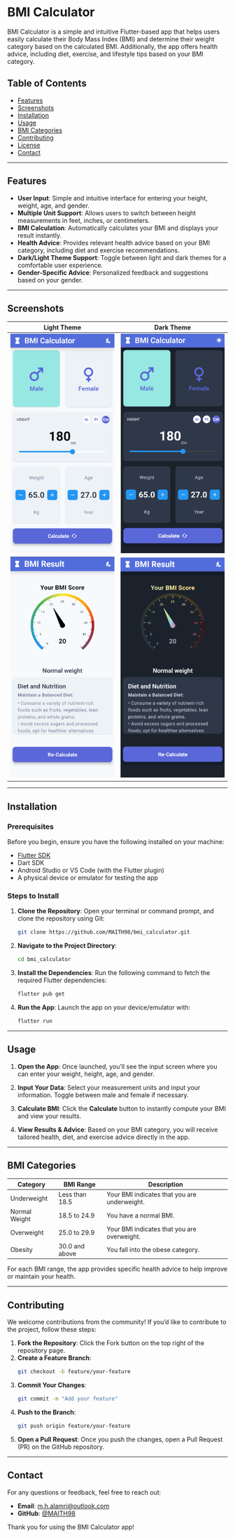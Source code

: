 
# BMI Calculator

BMI Calculator is a simple and intuitive Flutter-based app that helps users easily calculate their Body Mass Index (BMI) and determine their weight category based on the calculated BMI. Additionally, the app offers health advice, including diet, exercise, and lifestyle tips based on your BMI category.

## Table of Contents

- [Features](#features)
- [Screenshots](#screenshots)
- [Installation](#installation)
- [Usage](#usage)
- [BMI Categories](#bmi-categories)
- [Contributing](#contributing)
- [License](#license)
- [Contact](#contact)

---

## Features

- **User Input**: Simple and intuitive interface for entering your height, weight, age, and gender.
- **Multiple Unit Support**: Allows users to switch between height measurements in feet, inches, or centimeters.
- **BMI Calculation**: Automatically calculates your BMI and displays your result instantly.
- **Health Advice**: Provides relevant health advice based on your BMI category, including diet and exercise recommendations.
- **Dark/Light Theme Support**: Toggle between light and dark themes for a comfortable user experience.
- **Gender-Specific Advice**: Personalized feedback and suggestions based on your gender.

---

## Screenshots

| Light Theme | Dark Theme |
|-------------|------------|
| ![Light Theme](assets/images/bmi2.png)  | ![Dark Theme](assets/images/bmi1.png) |
| ![Light Theme](assets/images/bmi3.png)  | ![Dark Theme](assets/images/bmi4.png) |

---

## Installation

### Prerequisites

Before you begin, ensure you have the following installed on your machine:

- [Flutter SDK](https://flutter.dev/docs/get-started/install)
- Dart SDK
- Android Studio or VS Code (with the Flutter plugin)
- A physical device or emulator for testing the app

### Steps to Install

1. **Clone the Repository**:
   Open your terminal or command prompt, and clone the repository using Git:
   ```bash
   git clone https://github.com/MAITH98/bmi_calculator.git
   ```

2. **Navigate to the Project Directory**:
   ```bash
   cd bmi_calculator
   ```

3. **Install the Dependencies**:
   Run the following command to fetch the required Flutter dependencies:
   ```bash
   flutter pub get
   ```

4. **Run the App**:
   Launch the app on your device/emulator with:
   ```bash
   flutter run
   ```

---

## Usage

1. **Open the App**: Once launched, you’ll see the input screen where you can enter your weight, height, age, and gender.
   
2. **Input Your Data**: Select your measurement units and input your information. Toggle between male and female if necessary.
   
3. **Calculate BMI**: Click the **Calculate** button to instantly compute your BMI and view your results.
   
4. **View Results & Advice**: Based on your BMI category, you will receive tailored health, diet, and exercise advice directly in the app.

---

## BMI Categories

| Category       | BMI Range        | Description                                   |
|----------------|------------------|-----------------------------------------------|
| Underweight    | Less than 18.5    | Your BMI indicates that you are underweight.  |
| Normal Weight  | 18.5 to 24.9      | You have a normal BMI.                        |
| Overweight     | 25.0 to 29.9      | Your BMI indicates that you are overweight.   |
| Obesity        | 30.0 and above    | You fall into the obese category.             |

For each BMI range, the app provides specific health advice to help improve or maintain your health.

---

## Contributing

We welcome contributions from the community! If you’d like to contribute to the project, follow these steps:

1. **Fork the Repository**: Click the Fork button on the top right of the repository page.
2. **Create a Feature Branch**:
   ```bash
   git checkout -b feature/your-feature
   ```
3. **Commit Your Changes**:
   ```bash
   git commit -m "Add your feature"
   ```
4. **Push to the Branch**:
   ```bash
   git push origin feature/your-feature
   ```
5. **Open a Pull Request**: Once you push the changes, open a Pull Request (PR) on the GitHub repository.


---

## Contact

For any questions or feedback, feel free to reach out:

- **Email**: [m.h.alamri@outlook.com](mailto:m.h.alamri@outlook.com)
- **GitHub**: [@MAITH98](https://github.com/MAITH98)

Thank you for using the BMI Calculator app!

